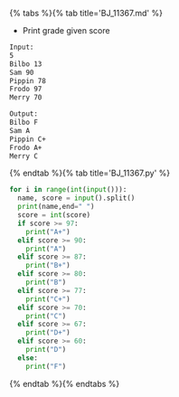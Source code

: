 {% tabs %}{% tab title='BJ_11367.md' %}

* Print grade given score

```txt
Input:
5
Bilbo 13
Sam 90
Pippin 78
Frodo 97
Merry 70

Output:
Bilbo F
Sam A
Pippin C+
Frodo A+
Merry C
```

{% endtab %}{% tab title='BJ_11367.py' %}

```py
for i in range(int(input())):
  name, score = input().split()
  print(name,end=" ")
  score = int(score)
  if score >= 97:
    print("A+")
  elif score >= 90:
    print("A")
  elif score >= 87:
    print("B+")
  elif score >= 80:
    print("B")
  elif score >= 77:
    print("C+")
  elif score >= 70:
    print("C")
  elif score >= 67:
    print("D+")
  elif score >= 60:
    print("D")
  else:
    print("F")
```

{% endtab %}{% endtabs %}
